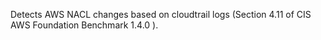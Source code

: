 Detects AWS NACL changes based on cloudtrail logs (Section 4.11 of CIS AWS Foundation Benchmark 1.4.0 ).

